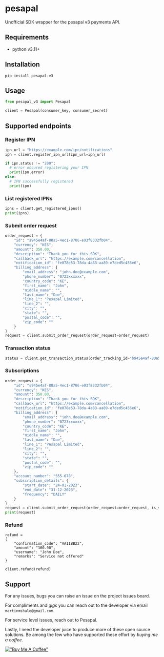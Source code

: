 # pesapal
Unofficial SDK wrapper for the pesapal v3 payments API.

## Requirements
- python v3.11+

## Installation

```
pip install pesapal-v3
```

## Usage

```python
from pesapal_v3 import Pesapal

client = Pesapal(consumer_key, consumer_secret)

```

## Supported endpoints

### Register IPN

```python
ipn_url = "https://example.com/ipn/notifications"
ipn = client.register_ipn_url(ipn_url=ipn_url)

if ipn.status != "200":
  # error occured registering your IPN
  print(ipn.error)
else:
  # IPN successfully registered
  print(ipn)
```

### List registered IPNs
```python
ipns = client.get_registered_ipns()
print(ipns)
```

### Submit order request
```python
order_request = {
    "id": "s945e4af-80a5-4ec1-8706-e03f8332fb04",
    "currency": "KES",
    "amount": 350.00,
    "description": "Thank you for this SDK",
    "callback_url": "https://example.com/cancellation",
    "notification_id": "fe078e53-78da-4a83-aa89-e7ded5c456e6",
    "billing_address": {
        "email_address": "john.doe@example.com",
        "phone_number": "0723xxxxxx",
        "country_code": "KE",
        "first_name": "John",
        "middle_name": "",
        "last_name": "Doe",
        "line_1": "Pesapal Limited",
        "line_2": "",
        "city": "",
        "state": "",
        "postal_code": "",
        "zip_code": ""
    }
}
request = client.submit_order_request(order_request=order_request)
```

### Transaction status
```python
status = client.get_transaction_status(order_tracking_id="b945e4af-80a5-4ec1-8706-e03f8332fb04")
```

### Subscriptions
```python
order_request = {
    "id": "s945e4af-80a5-4ec1-8706-e03f8332fb04",
    "currency": "KES",
    "amount": 350.00,
    "description": "Thank you for this SDK",
    "callback_url": "https://example.com/cancellation",
    "notification_id": "fe078e53-78da-4a83-aa89-e7ded5c456e6",
    "billing_address": {
        "email_address": "john.doe@example.com",
        "phone_number": "0723xxxxxx",
        "country_code": "KE",
        "first_name": "John",
        "middle_name": "",
        "last_name": "Doe",
        "line_1": "Pesapal Limited",
        "line_2": "",
        "city": "",
        "state": "",
        "postal_code": "",
        "zip_code": ""
    },
    "account_number": "555-678",
    "subscription_details": {
        "start_date": "24-01-2023",
        "end_date": "31-12-2023",
        "frequency": "DAILY"
    }
}
request = client.submit_order_request(order_request=order_request, is_subscription=True)
print(request)
```

### Refund
```
refund =
{
    "confirmation_code": "AA11BB22",
    "amount": "100.00",
    "username": "John Doe",
    "remarks": "Service not offered"
}

client.refund(refund)
```

## Support

For any issues, bugs you can raise an issue on the project issues board.

For compliments and _gigs_ you can reach out to the developer via email `martinmshale@gmail.com`.

For service level issues, reach out to Pesapal.

Lastly, I need the developer juice to produce more of these open source solutions. Be among the few who have supported these effort by _buying me a coffee_.

[!["Buy Me A Coffee"](https://www.buymeacoffee.com/assets/img/custom_images/orange_img.png)](https://www.buymeacoffee.com/musale)
